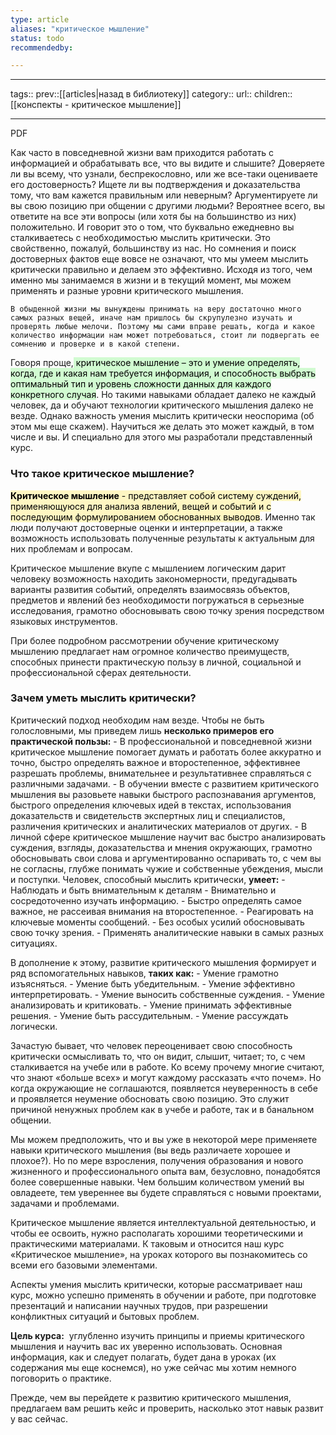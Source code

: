 ```yaml
---
type: article
aliases: "критическое мышление"
status: todo
recommendedby:

---
```

___
tags::
prev::[[articles|назад в библиотеку]]
category::
url::
children:: [[конспекты - критическое мышление]]
___
PDF

Как часто в повседневной жизни вам приходится работать с информацией и обрабатывать все, что вы видите и слышите? Доверяете ли вы всему, что узнали, беспрекословно, или же все-таки оцениваете его достоверность? Ищете ли вы подтверждения и доказательства тому, что вам кажется правильным или неверным? Аргументируете ли вы свою позицию при общении с другими людьми?
Вероятнее всего, вы ответите на все эти вопросы (или хотя бы на большинство из них) положительно. И говорит это о том, что буквально ежедневно вы сталкиваетесь с необходимостью мыслить критически. Это свойственно, пожалуй, большинству из нас. Но сомнения и поиск достоверных фактов еще вовсе не означают, что мы умеем мыслить критически правильно и делаем это эффективно. Исходя из того, чем именно мы занимаемся в жизни и в текущий момент, мы можем применять и разные уровни критического мышления.
```
В обыденной жизни мы вынуждены принимать на веру достаточно много самых разных вещей, иначе нам пришлось бы скрупулезно изучать и проверять любые мелочи. Поэтому мы сами вправе решать, когда и какое количество информации нам может потребоваться, стоит ли подвергать ее сомнению и проверке и в какой степени.
```
Говоря проще,<mark style="background: #BBFABBA6;"> критическое мышление – это и умение определять, когда, где и какая нам требуется информация, и способность выбрать оптимальный тип и уровень сложности данных для каждого конкретного случая</mark>. Но такими навыками обладает далеко не каждый человек, да и обучают технологии критического мышления далеко не везде. Однако важность умения мыслить критически неоспорима (об этом мы еще скажем). Научиться же делать это может каждый, в том числе и вы. И специально для этого мы разработали представленный курс.
### Что такое критическое мышление?
<mark style="background: #FFF3A3A6;">**Критическое мышление** - представляет собой систему суждений, применяющуюся для анализа явлений, вещей и событий и с последующим формулированием обоснованных выводов</mark>. Именно так люди получают достоверные оценки и интерпретации, а также возможность использовать полученные результаты к актуальным для них проблемам и вопросам.

Критическое мышление вкупе с мышлением логическим дарит человеку возможность находить закономерности, предугадывать варианты развития событий, определять взаимосвязь объектов, предметов и явлений без необходимости погружаться в серьезные исследования, грамотно обосновывать свою точку зрения посредством языковых инструментов.

При более подробном рассмотрении обучение критическому мышлению предлагает нам огромное количество преимуществ, способных принести практическую пользу в личной, социальной и профессиональной сферах деятельности.

### Зачем уметь мыслить критически?
Критический подход необходим нам везде. Чтобы не быть голословными, мы приведем лишь **несколько примеров его практической пользы:**
	- В профессиональной и повседневной жизни критическое мышление помогает думать и работать более аккуратно и точно, быстро определять важное и второстепенное, эффективнее разрешать проблемы, внимательнее и результативнее справляться с различными задачами.
	- В обучении вместе с развитием критического мышления вы разовьете навыки быстрого распознавания аргументов, быстрого определения ключевых идей в текстах, использования доказательств и свидетельств экспертных лиц и специалистов, различения критических и аналитических материалов от других.
	- В личной сфере критическое мышление научит вас быстро анализировать суждения, взгляды, доказательства и мнения окружающих, грамотно обосновывать свои слова и аргументированно оспаривать то, с чем вы не согласны, глубже понимать чужие и собственные убеждения, мысли и поступки.
Человек, способный мыслить критически, **умеет:**
	- Наблюдать и быть внимательным к деталям
	- Внимательно и сосредоточенно изучать информацию.
	- Быстро определять самое важное, не рассеивая внимания на второстепенное.
	- Реагировать на ключевые моменты сообщений.
	- Без особых усилий обосновывать свою точку зрения.
	- Применять аналитические навыки в самых разных ситуациях.

В дополнение к этому, развитие критического мышления формирует и ряд вспомогательных навыков, **таких как:**
	- Умение грамотно изъясняться.
	- Умение быть убедительным.
	- Умение эффективно интерпретировать.
	- Умение выносить собственные суждения.
	- Умение анализировать и критиковать.
	- Умение принимать эффективные решения.
	- Умение быть рассудительным.
	- Умение рассуждать логически.

Зачастую бывает, что человек переоценивает свою способность критически осмысливать то, что он видит, слышит, читает; то, с чем сталкивается на учебе или в работе. Ко всему прочему многие считают, что знают «больше всех» и могут каждому рассказать «что почем». Но когда окружающие не соглашаются, появляется неуверенность в себе и проявляется неумение обосновать свою позицию. Это служит причиной ненужных проблем как в учебе и работе, так и в банальном общении.

Мы можем предположить, что и вы уже в некоторой мере применяете навыки критического мышления (вы ведь различаете хорошее и плохое?). Но по мере взросления, получения образования и нового жизненного и профессионального опыта вам, безусловно, понадобятся более совершенные навыки. Чем большим количеством умений вы овладеете, тем увереннее вы будете справляться с новыми проектами, задачами и проблемами.

Критическое мышление является интеллектуальной деятельностью, и чтобы ее освоить, нужно располагать хорошими теоретическими и практическими материалами. К таковым и относится наш курс «Критическое мышление», на уроках которого вы познакомитесь со всеми его базовыми элементами.

Аспекты умения мыслить критически, которые рассматривает наш курс, можно успешно применять в обучении и работе, при подготовке презентаций и написании научных трудов, при разрешении конфликтных ситуаций и бытовых проблем.

**Цель курса:**  углубленно изучить принципы и приемы критического мышления и научить вас их уверенно использовать. Основная информация, как и следует полагать, будет дана в уроках (их содержания мы еще коснемся), но уже сейчас мы хотим немного поговорить о практике.

Прежде, чем вы перейдете к развитию критического мышления, предлагаем вам решить кейс и проверить, насколько этот навык развит у вас сейчас.